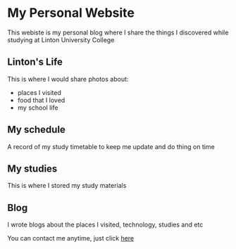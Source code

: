 # My Personal Website 
This webiste is my personal blog where I share the things I discovered while studying at Linton University College

## Linton's Life
This is where I would share photos about:
* places I visited
* food that I loved
* my school life

## My schedule
A record of my study timetable to keep me update and do thing on time

## My studies
This is where I stored my study materials 

## Blog
I wrote blogs about the places I visited, technology, studies and etc

You can contact me anytime, just click [here](https://cdn.widgetwhats.com/send/message.php?no=+601110501375&code=)
